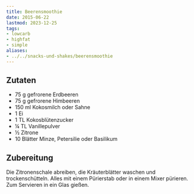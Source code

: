 ```yaml
---
title: Beerensmoothie
date: 2015-06-22
lastmod: 2023-12-25
tags:
- lowcarb
- highfat
- simple
aliases:
- ../../snacks-und-shakes/beerensmoothie
---
```


## Zutaten
- 75 g       gefrorene Erdbeeren
- 75 g       gefrorene Himbeeren
- 150 ml     Kokosmilch oder Sahne
- 1          Ei
- 1 TL       Kokosblütenzucker
- ¼ TL       Vanillepulver
- ½          Zitrone
- 10 Blätter Minze, Petersilie oder Basilikum 

## Zubereitung
Die Zitronenschale abreiben, die Kräuterblätter waschen und trockenschütteln. Alles mit einem Pürierstab oder in einem Mixer pürieren. Zum Servieren in ein Glas gießen.
